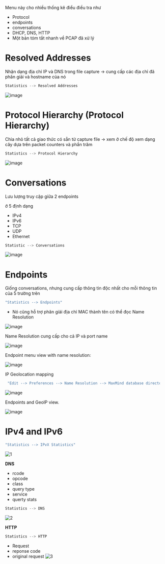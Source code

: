 Menu này cho nhiều thống kê điểu điều tra như

- Protocol
- endpoints
- conversations
- DHCP, DNS, HTTP
- Một bản tóm tắt nhanh về PCAP đã xử lý

# **Resolved Addresses**

Nhận dạng địa chỉ IP và DNS trong file capture → cung cấp các địa chỉ đã phân giải và hostname của nó

```c
Statistics --> Resolved Addresses
```

![image](https://github.com/Merisreal/Digital-Forensics-and-Incident-Response/assets/139641711/bbdcde51-19e9-428c-b56b-e13d6bc57a7b)

# **Protocol Hierarchy (Protocol Hierarchy)**

Chia nhỏ  tất cả giao thức có sẵn từ capture file → xem ở chế độ xem dạng cây dựa trên packet counters và phần trăm

```c
Statistics --> Protocol Hierarchy
```

![image](https://github.com/Merisreal/Digital-Forensics-and-Incident-Response/assets/139641711/a740c7e3-2453-49a2-aa96-25570106cdba)

# **Conversations**

Lưu lượng truy cập giữa 2 endpoints 

ở 5 định dạng

- IPv4
- IPv6
- TCP
- UDP
- Ethernet

```c
Statistic --> Conversations
```

![image](https://github.com/Merisreal/Digital-Forensics-and-Incident-Response/assets/139641711/8104ee52-eb8f-40dc-8915-15a1c8bbbc40)

# Endpoints

Giống conversations, nhưng cung cấp thông tin độc nhất cho mỗi thông tin của 5 trường trên 

```c
"Statistics --> Endpoints"
```

- Nó cũng hỗ trợ phân giải địa chỉ MAC thành tên có thể đọc Name Resolution

![image](https://github.com/Merisreal/Digital-Forensics-and-Incident-Response/assets/139641711/35550f8a-07b9-4989-8f56-4dee156b8f24)

Name Resolution cung cấp cho cả IP và port name

![image](https://github.com/Merisreal/Digital-Forensics-and-Incident-Response/assets/139641711/0430db88-9fd6-46fc-8602-0d2d712bf728)

Endpoint menu view with name resolution:

![image](https://github.com/Merisreal/Digital-Forensics-and-Incident-Response/assets/139641711/08dfb3c2-c253-48c3-9730-f2ec33c96868)

IP Geolocation mapping 

```c
 "Edit --> Preferences --> Name Resolution --> MaxMind database directories"
```

![image](https://github.com/Merisreal/Digital-Forensics-and-Incident-Response/assets/139641711/389dbf7d-fdd4-4f26-9e9a-bc06269c5fc3)

Endpoints and GeoIP view.

![image](https://github.com/Merisreal/Digital-Forensics-and-Incident-Response/assets/139641711/3f7447ec-78bf-43ee-a9fe-76d41b29cc11)


# IPv4 and IPv6

```c
"Statistics --> IPvX Statistics"
```
![1](https://github.com/Merisreal/Digital-Forensics-and-Incident-Response/assets/139641711/3b59c313-7c4d-47bc-9018-d60b73ae3fc1)


**DNS**

- rcode
- opcode
- class
- query type
- service
- querty stats

```c
Statistics --> DNS
```
![2](https://github.com/Merisreal/Digital-Forensics-and-Incident-Response/assets/139641711/fe057e29-0c24-42e8-9eae-f832320f1374)


**HTTP**

```c
Statistics --> HTTP
```

- Request
- reponse code
- original request
![3](https://github.com/Merisreal/Digital-Forensics-and-Incident-Response/assets/139641711/1b1275fc-4f7c-4fb8-bbbb-f0d8482fe119)


